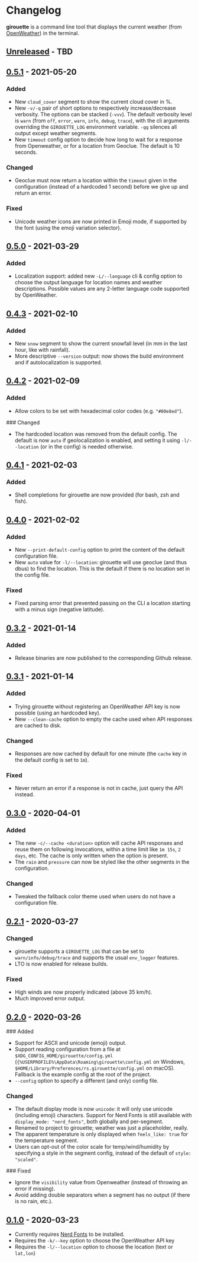 # Changelog

**girouette** is a command line tool that displays the current weather (from [OpenWeather]) in the terminal.

<!-- next-header -->
## [Unreleased] - TBD


## [0.5.1] - 2021-05-20

### Added

* New `cloud_cover` segment to show the current cloud cover in %.
* New `-v/-q` pair of short options to respectively increase/decrease verbosity. The options can be stacked (`-vvv`). The default verbosity level is `warn` (from `off`, `error`, `warn`, `info`, `debug`, `trace`), with the cli arguments overriding the `GIROUETTE_LOG` environment variable. `-qq` silences all output except weather segments.
* New `timeout` config option to decide how long to wait for a response from Openweather, or for a location from Geoclue. The default is 10 seconds.

### Changed

* Geoclue must now return a location within the `timeout` given in the configuration (instead of a hardcoded 1 second) before we give up and return an error.

### Fixed

* Unicode weather icons are now printed in Emoji mode, if supported by the font (using the emoji variation selector).

## [0.5.0] - 2021-03-29

### Added

* Localization support: added new `-L/--language` cli & config option to choose the output language for location names and weather descriptions. Possible values are any 2-letter language code supported by OpenWeather.

## [0.4.3] - 2021-02-10

### Added

* New `snow` segment to show the current snowfall level (in mm in the last hour, like with rainfall).
* More descriptive `--version` output: now shows the build environment and if autolocalization is supported.

## [0.4.2] - 2021-02-09

### Added

* Allow colors to be set with hexadecimal color codes (e.g. `"#00e8ed"`).

### Changed

* The hardcoded location was removed from the default config. The default is now `auto` if geolocalization is enabled, and setting it using `-l/--location` (or in the config) is needed otherwise.

## [0.4.1] - 2021-02-03

### Added

* Shell completions for girouette are now provided (for bash, zsh and fish).

## [0.4.0] - 2021-02-02

### Added

* New `--print-default-config` option to print the content of the default configuration file.
* New `auto` value for `-l/--location`: girouette will use geoclue (and thus dbus) to find the location.
  This is the default if there is no location set in the config file.

### Fixed

* Fixed parsing error that prevented passing on the CLI a location starting with a minus sign (negative latitude).

## [0.3.2] - 2021-01-14

### Added

* Release binaries are now published to the corresponding Github release.

## [0.3.1] - 2021-01-14

### Added

* Trying girouette without registering an OpenWeather API key is now possible (using an hardcoded key).
* New `--clean-cache` option to empty the cache used when API responses are cached to disk.

### Changed

* Responses are now cached by default for one minute (the `cache` key in the default config is set to `1m`).

### Fixed

* Never return an error if a response is not in cache, just query the API instead.

## [0.3.0] - 2020-04-01

### Added

* The new `-c/--cache <duration>` option will cache API responses and reuse them on following invocations,
  within a time limit like `1m 15s`, `2 days`, etc. The cache is only written when the option is present.
* The `rain` and `pressure` can now be styled like the other segments in the configuration.

### Changed

* Tweaked the fallback color theme used when users do not have a configuration file.

## [0.2.1] - 2020-03-27

### Changed

* girouette supports a `GIROUETTE_LOG` that can be set to `warn/info/debug/trace` and supports the
  usual `env_logger` features.
* LTO is now enabled for release builds.

### Fixed

* High winds are now properly indicated (above 35 km/h).
* Much improved error output.

## [0.2.0] - 2020-03-26

### Added

* Support for ASCII and unicode (emoji) output.
* Support reading configuration from a file at `$XDG_CONFIG_HOME/girouette/config.yml`
   (`{%USERPROFILE%\AppData\Roaming\girouette\config.yml` on Windows,
   `$HOME/Library/Preferences/rs.girouette/config.yml` on macOS). Fallback is the
   example config at the root of the project.
* `--config` option to specify a different (and only) config file.

### Changed

* The default display mode is now `unicode`: it will only use unicode (including emoji)
  characters. Support for Nerd Fonts is still available with `display_mode: "nerd_fonts"`,
  both globally and per-segment.
* Renamed to project to girouette; weather was just a placeholder, really.
* The apparent temperature is only displayed when `feels_like: true` for the temperature segment.
* Users can opt-out of the color scale for temp/wind/humidity by specifying a style in the
  segment config, instead of the default of `style: "scaled"`.

### Fixed

* Ignore the `visibility` value from Openweather (instead of throwing an error if missing).
* Avoid adding double separators when a segment has no output (if there is no rain, etc.).

## [0.1.0] - 2020-03-23

* Currently requires [Nerd Fonts] to be installed.
* Requires the `-k/--key` option to choose the OpenWeather API key
* Requires the `-l/--location` option to choose the location (text or `lat,lon`)

<!-- next-url -->
[Unreleased]: https://github.com/gourlaysama/girouette/compare/v0.5.1...HEAD
[0.5.1]: https://github.com/gourlaysama/girouette/compare/v0.5.0...v0.5.1
[0.5.0]: https://github.com/gourlaysama/girouette/compare/v0.4.3...v0.5.0
[0.4.3]: https://github.com/gourlaysama/girouette/compare/v0.4.2...v0.4.3
[0.4.2]: https://github.com/gourlaysama/girouette/compare/v0.4.1...v0.4.2
[0.4.1]: https://github.com/gourlaysama/girouette/compare/v0.4.0...v0.4.1
[0.4.0]: https://github.com/gourlaysama/girouette/compare/v0.3.2...v0.4.0
[0.3.2]: https://github.com/gourlaysama/girouette/compare/v0.3.1...v0.3.2
[0.3.1]: https://github.com/gourlaysama/girouette/compare/v0.3.0...v0.3.1
[0.3.0]: https://github.com/gourlaysama/girouette/compare/v0.2.1...v0.3.0
[0.2.1]: https://github.com/gourlaysama/girouette/compare/v0.2.0...v0.2.1
[0.2.0]: https://github.com/gourlaysama/girouette/compare/v0.1.0...v0.2.0
[0.1.0]: https://github.com/gourlaysama/girouette/compare/e1ab692...v0.1.0
[Nerd Fonts]: https://www.nerdfonts.com/
[OpenWeather]: https://openweathermap.org